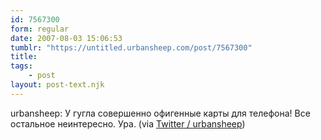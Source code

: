 ```yaml
---
id: 7567300
form: regular
date: 2007-08-03 15:06:53
tumblr: "https://untitled.urbansheep.com/post/7567300"
title:
tags:
    - post
layout: post-text.njk
---
```


<p>urbansheep: У гугла совершенно офигенные карты для телефона! Все остальное неинтересно. Ура. (via <a href="http://twitter.com/urbansheep/statuses/184414772">Twitter / urbansheep</a>)</p>

